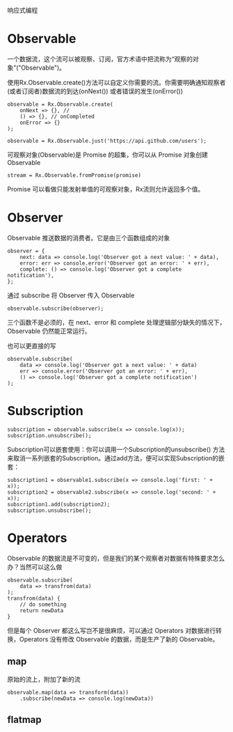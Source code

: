 响应式编程 
# Observable
一个数据流，这个流可以被观察、订阅，官方术语中把流称为“观察的对象”("Observable")。

使用Rx.Observable.create()方法可以自定义你需要的流。你需要明确通知观察者(或者订阅者)数据流的到达(onNext()) 或者错误的发生(onError())
```
observable = Rx.Observable.create(
    onNext => {}, //  
    () => {}, // onCompleted
    onError => {}
);
```

```
observable = Rx.Observable.just('https://api.github.com/users');
```


可观察对象(Observable)是 Promise 的超集，你可以从 Promise 对象创建 Observable
```
stream = Rx.Observable.fromPromise(promise)
```
Promise 可以看做只能发射单值的可观察对象，Rx流则允许返回多个值。


# Observer 
Observable 推送数据的消费者。它是由三个函数组成的对象
```
observer = {
    next: data => console.log('Observer got a next value: ' + data),
    error: err => console.error('Observer got an error: ' + err),
    complete: () => console.log('Observer got a complete notification'),
};
```

通过 subscribe 将 Observer 传入 Observable
```
observable.subscribe(observer);
```
三个函数不是必须的，在 next、error 和 complete 处理逻辑部分缺失的情况下，Observable 仍然能正常运行。

也可以更直接的写
```
observable.subscribe(
    data => console.log('Observer got a next value: ' + data)
    err => console.error('Observer got an error: ' + err),
    () => console.log('Observer got a complete notification')
);
```


# Subscription

```
subscription = observable.subscribe(x => console.log(x));
subscription.unsubscribe();
```

Subscription可以嵌套使用：你可以调用一个Subscription的unsubscribe() 方法来取消一系列嵌套的Subscription。通过add方法，便可以实现Subscription的嵌套：
```
subscription1 = observable1.subscribe(x => console.log('first: ' + x));
subscription2 = observable2.subscribe(x => console.log('second: ' + x));
subscription1.add(subscription2);
subscription.unsubscribe();
```

# Operators

Observable 的数据流是不可变的，但是我们的某个观察者对数据有特殊要求怎么办？当然可以这么做
```
observable.subscribe(
    data => transfrom(data)
);
transfrom(data) { 
    // do something 
    return newData
}
```
但是每个 Observer 都这么写岂不是很麻烦，可以通过 Operators 对数据进行转换，Operators 没有修改 Observable 的数据，而是生产了新的 Observable。

## map
原始的流上，附加了新的流
```
observable.map(data => transform(data))
    .subscribe(newData => console.log(newData))
```
## flatmap